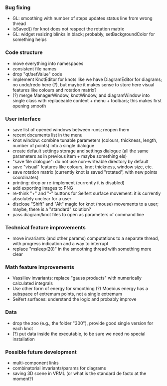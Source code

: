 ### Bug fixing

* GL: smoothing with number of steps updates status line from wrong thread
* isSaved() for knot does not respect the rotation matrix
* GL: widget resizing blinks in black; probably, setBackgroundColor for something helps

### Code structure

* move everything into namespaces
* consistent file names
* drop "qt/setValue" code
* implement KnotEditor for knots like we have DiagramEditor for diagrams; no undo/redo here (?), but maybe it makes sense to store here visual features like colours and rotation matrix?
* (?) merge ManagerWindow, knotWindow, and diagramWindow into single class with replaceable content + menu + toolbars; this makes first opening smooth

### User interface

* save list of opened windows between runs; reopen them
* recent documents list in the menu
* knot window: combine tunable parameters (colours, thickness, length, number of points) into a single dialogue
* create default settings storage and settings dialogue (all the same parameters as in previous item + maybe something els)
* "save file dialogue": do not use non-writeable directory by default
* save "visual" features like colours, knot thickness, window size, etc.
* save rotation matrix (currently knot is saved "rotated", with new points coordinates)
* printing: drop or re-implement (currently it is disabled)
* add exporting images to PNG
* re-think "+" and "-" buttons for Seifert surface movement: it is currently absolutely unclear for a user
* disclose "Shift" and "Alt" magic for knot (mouse) movements to a user; maybe, there is a "standard" solution?
* pass diagram/knot files to open as parameters of command line

### Technical feature improvements

* move invariants (and other params) computations to a separate thread, with progress indication and a way to interrupt
* replace "msleep(20)" in the smoothing thread with something more clear

### Math feature improvements

* Vassiliev invariants: replace "gauss products" with numerically calculated integrals
* Use other form of energy for smoothing (?) Moebius energy has a subspace of extremum points, not a single extremum
* Seifert surfaces: understand the logic and probably improve

### Data

* drop the zoo (e.g., the folder "300"), provide good single version for each knot
* (?) put data inside the executable, to be sure we need no special installation

### Possible future development

* multi-component links 
* combinatorial invariants/params for diagrams
* saving 3D scene in VRML (or what is the standard de facto at the moment?)
